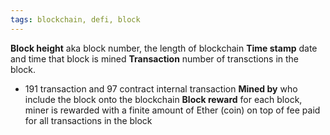 ```yaml
---
tags: blockchain, defi, block
---
```


**Block height** aka block number, the length of blockchain
**Time stamp** date and time that block is mined
**Transaction** number of transctions in the block.

- 191 transaction and 97 contract internal transaction
  **Mined by** who include the block onto the blockchain
  **Block reward** for each block, miner is rewarded with a finite amount of Ether (coin) on top of fee paid for all transactions in the block
